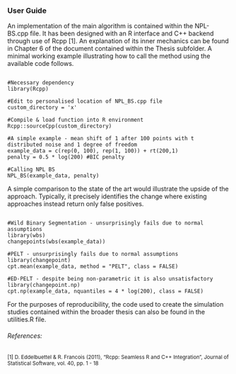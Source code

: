 ### User Guide

An implementation of the main algorithm is contained within the NPL-BS.cpp file. It has been designed with an R interface and C++ backend through use of Rcpp [1]. 
An explanation of its inner mechanics can be found in Chapter 6 of the document contained within the Thesis subfolder. A minimal working example illustrating how to call the method using the available code follows. 


```

#Necessary dependency
library(Rcpp)

#Edit to personalised location of NPL_BS.cpp file
custom_directory = 'x'

#Compile & load function into R environment
Rcpp::sourceCpp(custom_directory)

#A simple example - mean shift of 1 after 100 points with t distributed noise and 1 degree of freedom
example_data = c(rep(0, 100), rep(1, 100)) + rt(200,1)
penalty = 0.5 * log(200) #BIC penalty

#Calling NPL BS
NPL_BS(example_data, penalty)

```
A simple comparison to the state of the art would illustrate the upside of the approach. Typically, it precisely identifies the change where existing approaches instead return only false positives.

```

#Wild Binary Segmentation - unsurprisingly fails due to normal assumptions
library(wbs)
changepoints(wbs(example_data))

#PELT - unsurprisingly fails due to normal assumptions
library(changepoint)
cpt.mean(example_data, method = "PELT", class = FALSE)

#ED-PELT - despite being non-parametric it is also unsatisfactory
library(changepoint.np)
cpt.np(example_data, nquantiles = 4 * log(200), class = FALSE)

```

For the purposes of reproducibility, the code used to create the simulation studies contained within the broader thesis can also be found in the utilities.R file.

###### References:
<sub> [1] D. Eddelbuettel \& R. Francois (2011), “Rcpp: Seamless R and C++ Integration”, Journal of Statistical Software, vol. 40, pp. 1 - 18 </sub>
